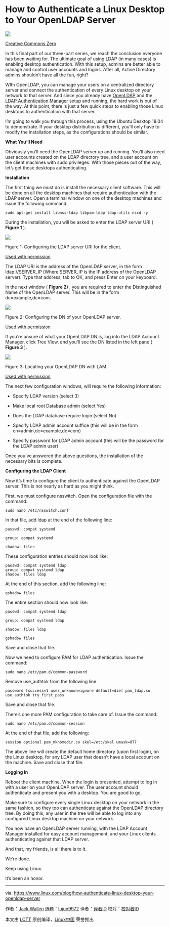 [#]: collector: (lujun9972)
[#]: translator: ( )
[#]: reviewer: ( )
[#]: publisher: ( )
[#]: url: ( )
[#]: subject: (How to Authenticate a Linux Desktop to Your OpenLDAP Server)
[#]: via: (https://www.linux.com/blog/how-authenticate-linux-desktop-your-openldap-server)
[#]: author: (Jack Wallen https://www.linux.com/users/jlwallen)

How to Authenticate a Linux Desktop to Your OpenLDAP Server
======

![][1]

[Creative Commons Zero][2]

In this final part of our three-part series, we reach the conclusion everyone has been waiting for. The ultimate goal of using LDAP (in many cases) is enabling desktop authentication. With this setup, admins are better able to manage and control user accounts and logins. After all, Active Directory admins shouldn’t have all the fun, right?

WIth OpenLDAP, you can manage your users on a centralized directory server and connect the authentication of every Linux desktop on your network to that server. And since you already have [OpenLDAP][3] and the [LDAP Authentication Manager][4] setup and running, the hard work is out of the way. At this point, there is just a few quick steps to enabling those Linux desktops to authentication with that server.

I’m going to walk you through this process, using the Ubuntu Desktop 18.04 to demonstrate. If your desktop distribution is different, you’ll only have to modify the installation steps, as the configurations should be similar.

**What You’ll Need**

Obviously you’ll need the OpenLDAP server up and running. You’ll also need user accounts created on the LDAP directory tree, and a user account on the client machines with sudo privileges. With those pieces out of the way, let’s get those desktops authenticating.

**Installation**

The first thing we must do is install the necessary client software. This will be done on all the desktop machines that require authentication with the LDAP server. Open a terminal window on one of the desktop machines and issue the following command:

```
sudo apt-get install libnss-ldap libpam-ldap ldap-utils nscd -y
```

During the installation, you will be asked to enter the LDAP server URI ( **Figure 1** ).

![][5]

Figure 1: Configuring the LDAP server URI for the client.

[Used with permission][6]

The LDAP URI is the address of the OpenLDAP server, in the form ldap://SERVER_IP (Where SERVER_IP is the IP address of the OpenLDAP server). Type that address, tab to OK, and press Enter on your keyboard.

In the next window ( **Figure 2)** , you are required to enter the Distinguished Name of the OpenLDAP server. This will be in the form dc=example,dc=com.

![][7]

Figure 2: Configuring the DN of your OpenLDAP server.

[Used with permission][6]

If you’re unsure of what your OpenLDAP DN is, log into the LDAP Account Manager, click Tree View, and you’ll see the DN listed in the left pane ( **Figure 3** ).

![][8]

Figure 3: Locating your OpenLDAP DN with LAM.

[Used with permission][6]

The next few configuration windows, will require the following information:

  * Specify LDAP version (select 3)

  * Make local root Database admin (select Yes)

  * Does the LDAP database require login (select No)

  * Specify LDAP admin account suffice (this will be in the form cn=admin,dc=example,dc=com)

  * Specify password for LDAP admin account (this will be the password for the LDAP admin user)




Once you’ve answered the above questions, the installation of the necessary bits is complete.

**Configuring the LDAP Client**

Now it’s time to configure the client to authenticate against the OpenLDAP server. This is not nearly as hard as you might think.

First, we must configure nsswitch. Open the configuration file with the command:

```
sudo nano /etc/nsswitch.conf
```

In that file, add ldap at the end of the following line:

```
passwd: compat systemd

group: compat systemd

shadow: files
```

These configuration entries should now look like:

```
passwd: compat systemd ldap
group: compat systemd ldap
shadow: files ldap
```

At the end of this section, add the following line:

```
gshadow files
```

The entire section should now look like:

```
passwd: compat systemd ldap

group: compat systemd ldap

shadow: files ldap

gshadow files
```

Save and close that file.

Now we need to configure PAM for LDAP authentication. Issue the command:

```
sudo nano /etc/pam.d/common-password
```

Remove use_authtok from the following line:

```
password [success=1 user_unknown=ignore default=die] pam_ldap.so use_authtok try_first_pass
```

Save and close that file.

There’s one more PAM configuration to take care of. Issue the command:

```
sudo nano /etc/pam.d/common-session
```

At the end of that file, add the following:

```
session optional pam_mkhomedir.so skel=/etc/skel umask=077
```

The above line will create the default home directory (upon first login), on the Linux desktop, for any LDAP user that doesn’t have a local account on the machine. Save and close that file.

**Logging In**

Reboot the client machine. When the login is presented, attempt to log in with a user on your OpenLDAP server. The user account should authenticate and present you with a desktop. You are good to go.

Make sure to configure every single Linux desktop on your network in the same fashion, so they too can authenticate against the OpenLDAP directory tree. By doing this, any user in the tree will be able to log into any configured Linux desktop machine on your network.

You now have an OpenLDAP server running, with the LDAP Account Manager installed for easy account management, and your Linux clients authenticating against that LDAP server.

And that, my friends, is all there is to it.

We’re done.

Keep using Linux.

It’s been an honor.

--------------------------------------------------------------------------------

via: https://www.linux.com/blog/how-authenticate-linux-desktop-your-openldap-server

作者：[Jack Wallen][a]
选题：[lujun9972][b]
译者：[译者ID](https://github.com/译者ID)
校对：[校对者ID](https://github.com/校对者ID)

本文由 [LCTT](https://github.com/LCTT/TranslateProject) 原创编译，[Linux中国](https://linux.cn/) 荣誉推出

[a]: https://www.linux.com/users/jlwallen
[b]: https://github.com/lujun9972
[1]: https://www.linux.com/sites/lcom/files/styles/rendered_file/public/cyber-3400789_1280_0.jpg?itok=YiinDnTw
[2]: /LICENSES/CATEGORY/CREATIVE-COMMONS-ZERO
[3]: https://www.linux.com/blog/2019/3/how-install-openldap-ubuntu-server-1804
[4]: https://www.linux.com/blog/learn/2019/3/how-install-ldap-account-manager-ubuntu-server-1804
[5]: https://www.linux.com/sites/lcom/files/styles/rendered_file/public/ldapauth_1.jpg?itok=DgYT8iY1
[6]: /LICENSES/CATEGORY/USED-PERMISSION
[7]: https://www.linux.com/sites/lcom/files/styles/rendered_file/public/ldapauth_2.jpg?itok=CXITs7_J
[8]: https://www.linux.com/sites/lcom/files/styles/rendered_file/public/ldapauth_3.jpg?itok=HmhiYj7J
